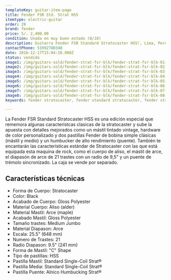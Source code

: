 ```yaml
---
templateKey: guitar-item-page
title: Fender FSR Std. Strat HSS
itemtype: electric-guitar
order: 29
brand: fender
price: S/. 2,400.00
condition: Usada en muy buen estado (8/10)
description: Guitarra Fender FSR Standard Stratocaster HSS!, Lima, Peru
contactPhone: 51992780348
date: 2016-12-17T15:04:10.000Z
status: vendido
image1: /img/guitars-sold/fender-strat-fsr-blk/fender-strat-fsr-blk-01-sold.jpg
image2: /img/guitars-sold/fender-strat-fsr-blk/fender-strat-fsr-blk-02-sold.jpg
image3: /img/guitars-sold/fender-strat-fsr-blk/fender-strat-fsr-blk-03-sold.jpg
image4: /img/guitars-sold/fender-strat-fsr-blk/fender-strat-fsr-blk-04-sold.jpg
image5: /img/guitars-sold/fender-strat-fsr-blk/fender-strat-fsr-blk-05-sold.jpg
image6: /img/guitars-sold/fender-strat-fsr-blk/fender-strat-fsr-blk-06-sold.jpg
image7: /img/guitars-sold/fender-strat-fsr-blk/fender-strat-fsr-blk-07-sold.jpg
image8: /img/guitars-sold/fender-strat-fsr-blk/fender-strat-fsr-blk-08-sold.jpg
keywords: fender stratocaster, fender standard stratocaster, fender stratocaster FSR, fender stratocaster HSSs

---
```

La Fender FSR Standard Stratocaster HSS es una edición especial que rememora algunas característcas clasicas de la stratocaster y sube la apuesta con detalles mejorados como un mástil tintado vintage, hardware de color personalizado y dos pastillas Fender de bobina simple clásicas (mástil y medio) y un humbucker de alto rendimiento (puente). También te encantarán las características estándar de Stratocaster con las que está equipada esta maquina de rock, como el cuerpo de aliso, el mástil de arce, el diapasón de arce de 21 trastes con un radio de 9,5" y un puente de trémolo sincronizado. La caja se vende por separado.

## Características técnicas

* Forma de Cuerpo: Stratocaster
* Color: Black
* Acabado de Cuerpo: Gloss Polyester
* Material Cuerpo: Aliso (alder)
* Material Mastil: Arce (maple)
* Acabado Mastil: Gloss Polyester
* Tamaño trastes: Medium Jumbo
* Material Diapason: Arce
* Escala: 25.5" (648 mm)
* Numero de Trastes: 21
* Radio Diapason: 9.5" (241 mm)
* Forma de Mastil: "C" Shape
* Tipo de pastillas: HSS
* Pastilla Mastil: Standard Single-Coil Strat®
* Pastilla Media: Standard Single-Coil Strat®
* Pastilla Puente: Alnico Humbucking Strat®